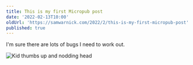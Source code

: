 ```yaml
---
title: This is my first Micropub post
date: '2022-02-13T10:00'
oldUrl: 'https://samwarnick.com/2022/2/this-is-my-first-micropub-post'
published: true
---
```


I'm sure there are lots of bugs I need to work out.

![Kid thumbs up and nodding head](https://samwarnick.com/media/1644791037_thumbsup.gif)
